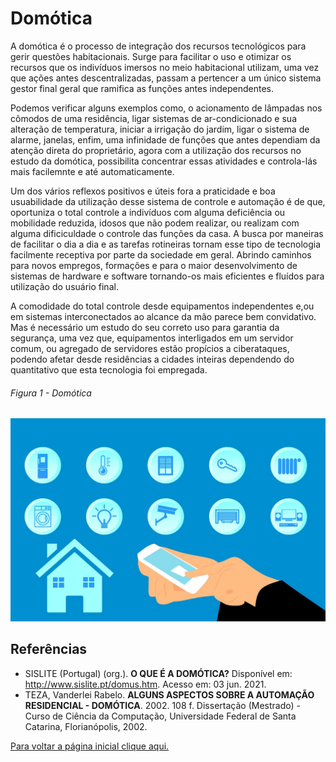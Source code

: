 
  
  # Domótica
  A domótica é o processo de integração dos recursos tecnológicos para gerir questões habitacionais. Surge para facilitar o uso e otimizar os recursos que os indivíduos imersos no meio habitacional utilizam, uma vez que ações antes descentralizadas, passam a pertencer a um único sistema gestor final geral que ramifica as funções antes independentes.
  <p>Podemos verificar alguns exemplos como, o acionamento de lâmpadas nos cômodos de uma residência, ligar sistemas de ar-condicionado e sua alteração de temperatura, iniciar a irrigação do jardim, ligar o sistema de alarme, janelas, enfim, uma infinidade de funções que antes dependiam da atenção direta do proprietário, agora com a utilização dos recursos no estudo da domótica, possibilita concentrar essas atividades e controla-lás mais facilemnte e até automaticamente.<p>
  <p>Um dos vários reflexos positivos e úteis fora a praticidade e boa usuabilidade da utilização desse sistema de controle e automação é de que, oportuniza o total controle a indivíduos com alguma deficiência ou mobilidade reduzida, idosos que não podem realizar, ou realizam com alguma dificiculdade o controle das funções da casa. A busca por maneiras de facilitar o dia a dia e as tarefas rotineiras tornam esse tipo de tecnologia facilmente receptiva por parte da sociedade em geral. Abrindo caminhos para novos empregos, formações e para o maior desenvolvimento de sistemas de hardware e software tornando-os mais eficientes e fluídos para utilização do usuário final.<p>
    <p>A comodidade do total controle desde equipamentos independentes e,ou em sistemas interconectados ao alcance da mão parece bem convidativo. Mas é necessário um estudo do seu correto uso para garantia da segurança, uma vez que, equipamentos interligados em um servidor comum, ou agregado de servidores estão propícios a ciberataques, podendo afetar desde residências a cidades inteiras dependendo do quantitativo que esta tecnologia foi empregada. <p>
    
          
 ###### Figura 1 - Domótica   
         
![DOMÓTICA](./Imagens/home-4100193_1280.jpg)  

## Referências
    
* SISLITE (Portugal) (org.). **O QUE É A DOMÓTICA?** Disponível em: http://www.sislite.pt/domus.htm. Acesso em: 03 jun. 2021.
 * TEZA, Vanderlei Rabelo. **ALGUNS ASPECTOS SOBRE A AUTOMAÇÃO RESIDENCIAL - DOMÓTICA**. 2002. 108 f. Dissertação (Mestrado) - Curso de Ciência da Computação, Universidade Federal de Santa Catarina, Florianópolis, 2002.

[Para voltar a página inicial clique aqui.](https://github.com/jaojao7/pi2_jpad)
